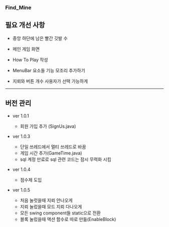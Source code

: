 ### Find_Mine

## 필요 개선 사항

- 중앙 하단에 남은 빨간 깃발 수

- 메인 게임 화면 

- How To Play 작성

- MenuBar 요소들 기능 모조리 추가하기

- 지뢰와 버튼 개수 사용자가 선택 가능하게

---

## 버전 관리

- ver 1.0.1
  - 회원 가입 추가 (SignUs.java)

- ver 1.0.3 
  - 단일 쓰레드에서 멀티 쓰레드로 바꿈
  - 게임 시간 추가(GameTime.java) 
  - sql 계정 만료로 sql 관련 코드는 잠시 무력화 시킴

- ver 1.0.4 
  - 점수제 도입

- ver 1.0.5
  - 처음 눌럿을때 지뢰 안나오게
  - 지뢰 눌렀을때 모드 지뢰 다나오게
  - 모든 swing component들 static으로 전환 
  - 블록 눌렀을때 액션 함수로 따로 만듦(EnableBlock)

